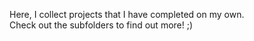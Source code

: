 Here, I collect projects that I have completed on my own.  
Check out the subfolders to find out more! ;)
